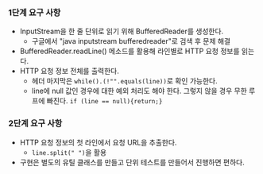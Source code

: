 ### 1단계 요구 사항

- InputStream을 한 줄 단위로 읽기 위해 BufferedReader를 생성한다.
  - 구글에서 "java inputstream bufferedreader"로 검색 후 문제 해결
- BufferedReader.readLine() 메소드를 활용해 라인별로 HTTP 요청 정보를 읽는다.
- HTTP 요청 정보 전체를 출력한다.
  - 헤더 마지막은 `while().(!"".equals(line))`로 확인 가능한다.
  - line에 null 값인 경우에 대한 예외 처리도 해야 한다. 그렇지 않을 경우 무한 루프에 빠진다. `if (line == null){return;}`

### 2단계 요구 사항
- HTTP 요청 정보의 첫 라인에서 요청 URL을 추출한다.
  - `line.split(" ")`을 활용
- 구현은 별도의 유틸 클래스를 만들고 단위 테스트를 만들어서 진행하면 편하다.
